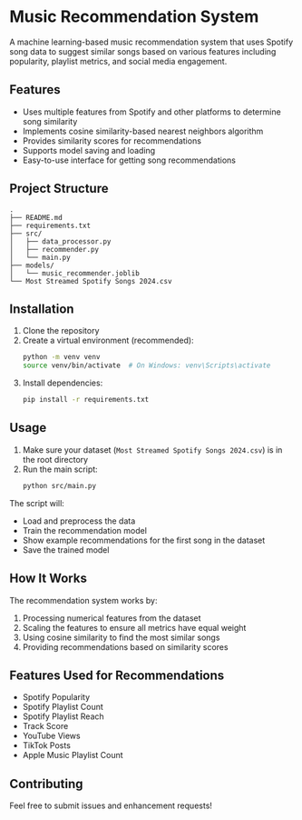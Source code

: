 # Music Recommendation System

A machine learning-based music recommendation system that uses Spotify song data to suggest similar songs based on various features including popularity, playlist metrics, and social media engagement.

## Features

- Uses multiple features from Spotify and other platforms to determine song similarity
- Implements cosine similarity-based nearest neighbors algorithm
- Provides similarity scores for recommendations
- Supports model saving and loading
- Easy-to-use interface for getting song recommendations

## Project Structure

```
.
├── README.md
├── requirements.txt
├── src/
│   ├── data_processor.py
│   ├── recommender.py
│   └── main.py
├── models/
│   └── music_recommender.joblib
└── Most Streamed Spotify Songs 2024.csv
```

## Installation

1. Clone the repository
2. Create a virtual environment (recommended):
   ```bash
   python -m venv venv
   source venv/bin/activate  # On Windows: venv\Scripts\activate
   ```
3. Install dependencies:
   ```bash
   pip install -r requirements.txt
   ```

## Usage

1. Make sure your dataset (`Most Streamed Spotify Songs 2024.csv`) is in the root directory
2. Run the main script:
   ```bash
   python src/main.py
   ```

The script will:
- Load and preprocess the data
- Train the recommendation model
- Show example recommendations for the first song in the dataset
- Save the trained model

## How It Works

The recommendation system works by:
1. Processing numerical features from the dataset
2. Scaling the features to ensure all metrics have equal weight
3. Using cosine similarity to find the most similar songs
4. Providing recommendations based on similarity scores

## Features Used for Recommendations

- Spotify Popularity
- Spotify Playlist Count
- Spotify Playlist Reach
- Track Score
- YouTube Views
- TikTok Posts
- Apple Music Playlist Count

## Contributing

Feel free to submit issues and enhancement requests! 